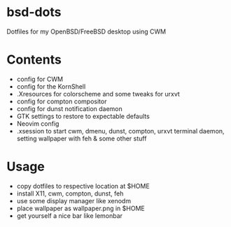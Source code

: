 # bsd-dots
Dotfiles for my OpenBSD/FreeBSD desktop using CWM

# Contents
- config for CWM
- config for the KornShell
- .Xresources for colorscheme and some tweaks for urxvt
- config for compton compositor
- config for dunst notification daemon
- GTK settings to restore to expectable defaults
- Neovim config
- .xsession to start cwm, dmenu, dunst, compton, urxvt terminal daemon, setting wallpaper with feh & some other stuff 

# Usage
- copy dotfiles to respective location at $HOME
- install X11, cwm, compton, dunst, feh
- use some display manager like xenodm
- place wallpaper as wallpaper.png in $HOME
- get yourself a nice bar like lemonbar

